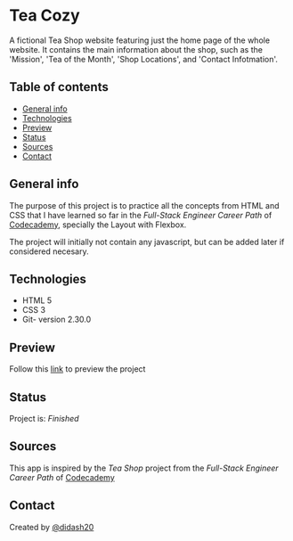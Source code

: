 # Tea Cozy
A fictional Tea Shop website featuring just the home page of the whole website. It contains the main information about the shop, such as the 'Mission', 'Tea of the Month', 'Shop Locations', and 'Contact Infotmation'.

## Table of contents
* [General info](#general-info)
* [Technologies](#technologies)
* [Preview](#preview)
* [Status](#status)
* [Sources](#sources)
* [Contact](#contact)

## General info
The purpose of this project is to practice all the concepts from HTML and CSS that I have learned so far in the _Full-Stack Engineer Career Path_ of [Codecademy](https://www.codecademy.com), specially the Layout with Flexbox.

The project will initially not contain any javascript, but can be added later if considered necesary.

## Technologies
* HTML 5
* CSS 3
* Git- version 2.30.0

## Preview
Follow this [link](http://didash20.github.io/Tea-Shop) to preview the project

## Status
Project is: _Finished_

## Sources
This app is inspired by the _Tea Shop_ project from the _Full-Stack Engineer Career Path_ of [Codecademy](https://www.codecademy.com)

## Contact
Created by [@didash20](https://github.com/didash20)